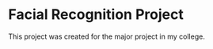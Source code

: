Facial Recognition Project
===========================

This project was created for the major project in my college.